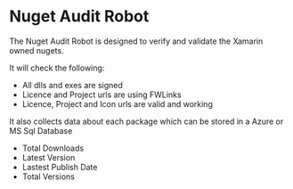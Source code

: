 # Nuget Audit Robot

The Nuget Audit Robot is designed to verify and validate the Xamarin owned nugets.

It will check the following:

 - All dlls and exes are signed
 - Licence and Project urls are using FWLinks
 - Licence, Project and Icon urls are valid and working

It also collects data about each package which can be stored in a Azure or MS Sql Database

 - Total Downloads
 - Latest Version
 - Lastest Publish Date
 - Total Versions
 


